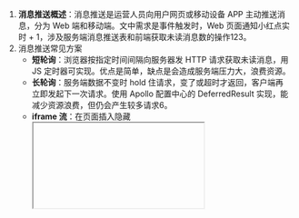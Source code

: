 1. **消息推送概述**：消息推送是运营人员向用户网页或移动设备 APP 主动推送消息，分为 Web 端和移动端。文中需求是事件触发时，Web 页面通知小红点实时 + 1，涉及服务端消息推送表和前端获取未读消息数的操作123。
2. 消息推送常见方案
   - **短轮询**：浏览器按指定时间间隔向服务器发 HTTP 请求获取未读消息，用 JS 定时器可实现。优点是简单，缺点是会造成服务端压力大，浪费资源。
   - **长轮询**：服务端数据不变时 hold 住请求，变了或超时才返回，客户端再立即发起下一次请求。使用 Apollo 配置中心的 DeferredResult 实现，能减少资源浪费，但仍会产生较多请求6。
   - **iframe 流**：在页面插入隐藏<iframe>标签，通过 src 请求消息数量 API 接口创建长连接，服务端向其传输数据。实现简单，但服务器开销大，浏览器会一直 loading，不推荐使用。
   - **SSE（服务器发送事件）**：服务端到客户端的单向消息推送，基于 HTTP 协议。与 WebSocket 相比，它实现简单、开发成本低、支持断线重连，但只能单向通信且仅支持文本消息。适用于站内信等场景。
   - **WebSocket**：基于 TCP 连接的全双工通信协议，需一次握手创建持久连接。Spring Boot 整合时需引入相关包，开发成本较高，但性能高、开销小，适用于游戏、即时通信等双向实时更新场景。
   - **MQTT**：基于发布 / 订阅模式的轻量级通讯协议，构建于 TCP/IP 协议上，适用于物联网场景。它能在不可靠网络环境为设备提供可靠消息服务，但实现相对复杂。
3. **方案对比总结**：每种方案都有其特点和适用场景。短轮询简单但资源浪费严重；长轮询有所优化但仍有不足；iframe 流体验差；SSE 单向推送适合特定场景；WebSocket 全双工通信性能好但开发复杂；MQTT 轻量级且适用于物联网，开发也较复杂202122